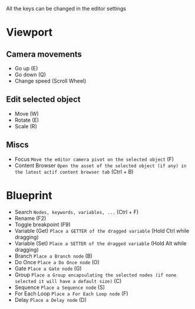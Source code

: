 All the keys can be changed in the editor settings

# Viewport

## Camera movements
- Go up (E)
- Go down (Q)
- Change speed (Scroll Wheel)
## Edit selected object
- Move (W)
- Rotate (E)
- Scale (R)

## Miscs
- Focus `Move the editor camera pivot on the selected object` (F)
- Content Browser `Open the asset of the selected object (if any) in the latest actif content browser tab` (Ctrl + B)

# Blueprint
- Search `Nodes, keywords, variables, ...` (Ctrl + F)
- Rename (F2)
- Toggle breakpoint (F9)
- Variable (Get) `Place a GETTER of the dragged variable` (Hold Ctrl while dragging)
- Variable (Set) `Place a SETTER of the dragged variable` (Hold Alt while dragging)
- Branch `Place a Branch node` (B)
- Do Once `Place a Do Once node` (O)
- Gate `Place a Gate node` (G)
- Group `Place a Group encapsulating the selected nodes (if none selected it will have a default size)` (C)
- Sequence `Place a Sequence node` (S)
- For Each Loop `Place a For Each Loop node` (F)
- Delay `Place a Delay node` (D)

